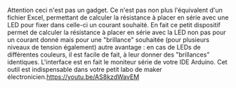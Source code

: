 Attention ceci n'est pas un gadget. Ce n'est pas non plus l'équivalent d'un fichier Excel, permettant de calculer la résistance à placer en série avec une LED pour fixer dans celle-ci un courant souhaité. En fait ce petit dispositif permet de calculer la résistance à placer en série avec la LED non pas pour un courant donné mais pour une "brillance" souhaitée (pour plusieurs niveaux de tension également) autre avantage : en cas de LEDs de différentes couleurs, il est facile de fait, à leur donner des "brillances" identiques. L'interface est en fait le moniteur série de votre IDE Arduino. Cet outil est indispensable dans votre petit labo de maker électronicien.https://youtu.be/AS8kzdWavEM


